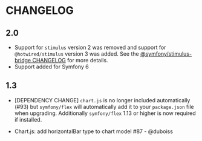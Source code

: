# CHANGELOG

## 2.0

-   Support for `stimulus` version 2 was removed and support for `@hotwired/stimulus`
    version 3 was added. See the [@symfony/stimulus-bridge CHANGELOG](https://github.com/symfony/stimulus-bridge/blob/main/CHANGELOG.md#300)
    for more details.
-   Support added for Symfony 6

## 1.3

-   [DEPENDENCY CHANGE] `chart.js` is no longer included automatically (#93)
    but `symfony/flex` will automatically add it to your `package.json` file
    when upgrading. Additionally `symfony/flex` 1.13 or higher is now required
    if installed.

-   Chart.js: add horizontalBar type to chart model #87 - @duboiss
